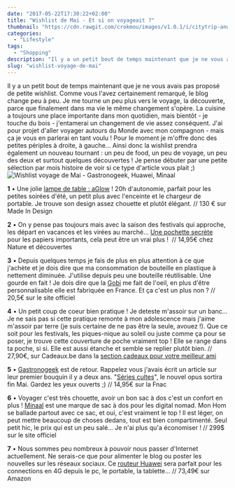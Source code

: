 ```yaml
---
date: "2017-05-22T17:30:22+02:00"
title: "Wishlist de Mai - Et si on voyageait ?"
thumbnail: "https://cdn.rawgit.com/crokmou/images/v1.0.1/i/citytrip-andorre-andorra-crokmou-blog-cuisine-voyage-belgique-11.jpg"
categories:
  - "Lifestyle"
tags:
  - "Shopping"
description: "Il y a un petit bout de temps maintenant que je ne vous avais pas proposé de petite wishlist. Comme vous l'avez certainement remarqué, le blog change..."
slug: "wishlist-voyage-de-mai"
---
```


Il y a un petit bout de temps maintenant que je ne vous avais pas proposé de petite wishlist. Comme vous l'avez certainement remarqué, le blog change peu à peu. Je me tourne un peu plus vers le voyage, la découverte, parce que finalement dans ma vie le même changement s'opère. La cuisine a toujours une place importante dans mon quotidien, mais bientôt - je touche du bois - j'entamerai un changement de vie assez conséquent. J'ai pour projet d'aller voyager autours du Monde avec mon compagnon - mais ça je vous en parlerai en tant voulu ! Pour le moment je m'offre donc des petites périples à droite, à gauche... Ainsi donc la wishlist prendra également un nouveau tournant : un peu de food, un peu de voyage, un peu des deux et surtout quelques découvertes ! Je pense débuter par une petite sélection par mois histoire de voir si ce type d'article vous plait ;) ![Wishlist voyage de Mai - Gastronogeek, Huawei, Minaal](https://cdn.rawgit.com/crokmou/images/v1.0.1/i/wishlist-voyage-equipement-gadget.jpg)

**1** • Une jolie [lampe de table : aGlow](https://www.madeindesign.com/prod-lampe-de-table-aglow-lampe-de-table-a-led-portable-kreafunk-refkfhs09.html) ! 20h d'autonomie, parfait pour les petites soirées d'été, un petit plus avec l'enceinte et le chargeur de portable. Je trouve son design assez chouette et plutôt élégant. // 130 € sur Made In Design

**2** • On y pense pas toujours mais avec la saison des festivals qui approche, les départ en vacances et les virées au marché... [Une pochette secrète](http://www.natureetdecouvertes.com/outdoor/accessoires-voyage/autres-accessoires-voyage/pochette-secrete-portefeuille-52140260) pour les papiers importants, cela peut être un vrai plus !  // 14,95€ chez Nature et découvertes

**3** • Depuis quelques temps je fais de plus en plus attention à ce que j'achète et je dois dire que ma consommation de bouteille en plastique à nettement diminuée. J'utilise depuis peu une bouteille réutilisable. Une gourde en fait ! Je dois dire que la [Gobi](http://www.gobilab.com/) me fait de l'oeil, en plus d'être personnalisable elle est fabriquée en France. Et ça c'est un plus non ? // 20,5€ sur le site officiel

**4** • Un petit coup de coeur bien pratique ! Je deteste m'assoir sur un banc... Je ne sais pas si cette pratique remonte à mon adolescence mais j'aime m'assoir par terre (je suis certaine de ne pas être la seule, avouez !). Que ce soit pour les festivals, les piques-nique au soleil ou juste comme ça pour se poser, je trouve cette couverture de poche vraiment top ! Elle se range dans ta poche, si si. Elle est aussi étanche et semble se replier plutôt bien. // 27,90€, sur Cadeaux.be dans la [section cadeaux pour votre meilleur ami](https://www.cadeaux.be/cadeau-meilleur-ami)

**5** • [Gastronogeek](https://crokmou.com/2015/01/gastronogeek-le-livre-parfait-pour-moi) est de retour. Rappelez vous j'avais écrit un article sur leur premier bouquin il y a deux ans. "[Séries cultes](http://livre.fnac.com/a10488081/Thibaud-Villanova-Gastronogeek)", le nouvel opus sortira fin Mai. Gardez les yeux ouverts ;) // 14,95€ sur la Fnac

**6** • Voyager c'est très chouette, avoir un bon sac à dos c'est un confort en plus ! [Minaal](https://www.minaal.com/collections/your-future-gear/products/minaal-carry-on-bag) est une marque de sac à dos pour les digital nomad. Mon Hom se ballade partout avec ce sac, et oui, c'est vraiment le top ! Il est léger, on peut mettre beaucoup de choses dedans, tout est bien compartimenté. Seul petit hic, le prix qui est un peu salé... Je n'ai plus qu'a économiser ! // 299$ sur le site officiel

**7** • Nous sommes peu nombreux à pouvoir nous passer d'Internet actuellement. Ne serais-ce que pour alimenter le blog ou poster les nouvelles sur les réseaux sociaux. Ce [routeur Huawei](https://www.amazon.fr/Huawei-E5573s-320-blanc-Hotspot-modem/dp/B00XDXINEQ/ref=cm_cr_arp_d_product_top?ie=UTF8) sera parfait pour les connections en 4G depuis le pc, le portable, la tablette... // 73,49€ sur Amazon